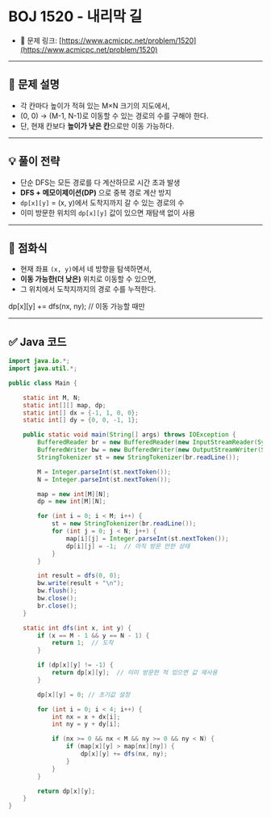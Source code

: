 # BOJ 1520 - 내리막 길

- 📎 문제 링크: [https://www.acmicpc.net/problem/1520](https://www.acmicpc.net/problem/1520)

---

## 📌 문제 설명

- 각 칸마다 높이가 적혀 있는 M×N 크기의 지도에서,
- (0, 0) → (M-1, N-1)로 이동할 수 있는 경로의 수를 구해야 한다.
- 단, 현재 칸보다 **높이가 낮은 칸**으로만 이동 가능하다.

---

## 💡 풀이 전략

- 단순 DFS는 모든 경로를 다 계산하므로 시간 초과 발생
- **DFS + 메모이제이션(DP)** 으로 중복 경로 계산 방지
- `dp[x][y]` = (x, y)에서 도착지까지 갈 수 있는 경로의 수
- 이미 방문한 위치의 `dp[x][y]` 값이 있으면 재탐색 없이 사용

---

## 🔢 점화식

- 현재 좌표 `(x, y)`에서 네 방향을 탐색하면서,
- **이동 가능한(더 낮은)** 위치로 이동할 수 있으면,
- 그 위치에서 도착지까지의 경로 수를 누적한다.

dp[x][y] += dfs(nx, ny);  // 이동 가능할 때만

---

## ✅ Java 코드

```java
import java.io.*;
import java.util.*;

public class Main {

    static int M, N;
    static int[][] map, dp;
    static int[] dx = {-1, 1, 0, 0};
    static int[] dy = {0, 0, -1, 1};

    public static void main(String[] args) throws IOException {
        BufferedReader br = new BufferedReader(new InputStreamReader(System.in));
        BufferedWriter bw = new BufferedWriter(new OutputStreamWriter(System.out));
        StringTokenizer st = new StringTokenizer(br.readLine());

        M = Integer.parseInt(st.nextToken());
        N = Integer.parseInt(st.nextToken());

        map = new int[M][N];
        dp = new int[M][N];

        for (int i = 0; i < M; i++) {
            st = new StringTokenizer(br.readLine());
            for (int j = 0; j < N; j++) {
                map[i][j] = Integer.parseInt(st.nextToken());
                dp[i][j] = -1;  // 아직 방문 안한 상태
            }
        }

        int result = dfs(0, 0);
        bw.write(result + "\n");
        bw.flush();
        bw.close();
        br.close();
    }

    static int dfs(int x, int y) {
        if (x == M - 1 && y == N - 1) {
            return 1;  // 도착
        }

        if (dp[x][y] != -1) {
            return dp[x][y];  // 이미 방문한 적 있으면 값 재사용
        }

        dp[x][y] = 0; // 초기값 설정

        for (int i = 0; i < 4; i++) {
            int nx = x + dx[i];
            int ny = y + dy[i];

            if (nx >= 0 && nx < M && ny >= 0 && ny < N) {
                if (map[x][y] > map[nx][ny]) {
                    dp[x][y] += dfs(nx, ny);
                }
            }
        }

        return dp[x][y];
    }
}
```